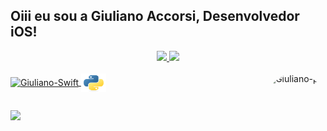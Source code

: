 ## Oiii eu sou a Giuliano Accorsi, Desenvolvedor iOS!
<div align="center">
  <a href="https://github.com/giulianoaccorsi">
  <img height="180em" src="https://github-readme-stats.vercel.app/api?username=giulianoaccorsi&show_icons=true&theme=dracula&include_all_commits=true&count_private=true"/>
  <img height="180em" src="https://github-readme-stats.vercel.app/api/top-langs/?username=giulianoaccorsi&layout=compact&langs_count=7&theme=dracula"/>
</div>
<div style="display: inline_block"><br>
  <img align="center" alt="Giuliano-Swift" height="30" width="40" src="https://cdn.jsdelivr.net/gh/devicons/devicon/icons/swift/swift-original.svg">
  <img align="center" alt="Giuliano-Python" height="30" width="40" src="https://raw.githubusercontent.com/devicons/devicon/master/icons/python/python-original.svg">
  <img align="right" alt="Giuliano-pic" height="150" style="border-radius:50px;" src="https://avatars.githubusercontent.com/u/45433850?v=4">
</div>
  
  ##
 
<div> 
  <a href="https://www.linkedin.com/in/giulianoaccorsi" target="_blank"><img src="https://img.shields.io/badge/-LinkedIn-%230077B5?style=for-the-badge&logo=linkedin&logoColor=white" target="_blank"></a> 
 
</div>
